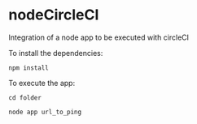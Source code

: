 # nodeCircleCI
Integration of a node app to be executed with circleCI

To install the dependencies:
```
npm install
```

To execute the app:

```
cd folder

node app url_to_ping
```